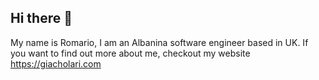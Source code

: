 ## Hi there 👋

My name is Romario, I am an Albanina software engineer based in UK.
If you want to find out more about me, checkout my website https://giacholari.com
